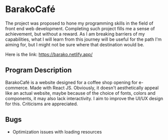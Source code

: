 # BarakoCafé
The project was proposed to hone my programming skills in the field of front end web development. Completing such project fills me a sense of achievement, but without a reward. As I am breaking barriers of my capabilities, what I will learn from this journey will be useful for the path I'm aiming for, but I might not be sure where that destination would be.

Here is the link: https://barako.netlify.app/

## Program Description
BarakoCafé is a website designed for a coffee shop opening for e-commerce. Made with React JS. Obviously, it doesn't aesthetically appeal like an actual website, maybe because of the choice of fonts, colors and components, it may also lack interactivity. I aim to improve the UI/UX design for this. Criticisms are appreciated.

## Bugs
- Optimization issues with loading resources
